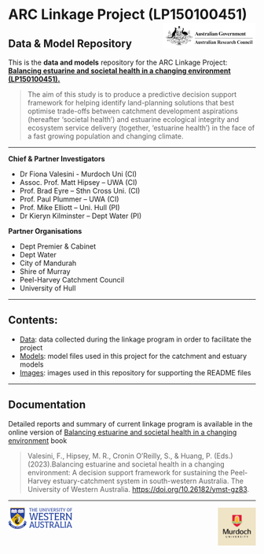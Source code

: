 # ARC Linkage Project (LP150100451) <img src="https://github.com/AquaticEcoDynamics/Peel_ARC/blob/master/Images/Logos/ARC.jpeg" width="189" height="51.5" align="right">

## Data & Model Repository

This is the **data and models** repository for the ARC Linkage Project: [**Balancing estuarine and societal health in a changing environment (LP150100451).**](https://aquaticecodynamics.github.io/peel-book/index.html)

> 
> The aim of this study is to produce a predictive decision support framework for helping identify land-planning
solutions that best optimise trade-offs between catchment development aspirations (hereafter ‘societal health’) 
and estuarine ecological integrity and ecosystem service delivery (together, ‘estuarine health’) in the face of a fast growing population and changing climate.

---

**Chief & Partner Investigators**
- Dr Fiona Valesini - Murdoch Uni (CI)
- Assoc. Prof. Matt Hipsey – UWA (CI)
- Prof. Brad Eyre – Sthn Cross Uni. (CI)
- Prof. Paul Plummer – UWA (CI)
- Prof. Mike Elliott – Uni. Hull (PI)
- Dr Kieryn Kilminster – Dept Water (PI)

**Partner Organisations**
- Dept Premier & Cabinet
- Dept Water
- City of Mandurah
- Shire of Murray
- Peel-Harvey Catchment Council
- University of Hull

---

## Contents:

- [Data](https://github.com/AquaticEcoDynamics/Peel_ARC/tree/master/Data): data collected during the linkage program in order to facilitate the project
- [Models](https://github.com/AquaticEcoDynamics/Peel_ARC/tree/master/Models): model files used in this project for the catchment and estuary models
- [Images](https://github.com/AquaticEcoDynamics/Peel_ARC/tree/master/Images): images used in this repository for supporting the README files

---

<!-- 
## Data

Contained within this repository is data collected as part of the linkage program as well as 3rd party data collected in order to facilitate the modelling components.

The data has been catalogued into the following catagories:

- Benthic Macroinvertebrate
- BOM Met
- Fish
- Isotope
- Land Use
- Macrophyte
- Nutrient
- Phytoplankton
- Sediment

The Primary point of contact for the data repository is <a href="mailto:brendan.busch@uwa.edu.au">_Brendan Busch_</a>

---

## Models

<img src="https://github.com/AquaticEcoDynamics/Peel_ARC/blob/master/Images/Link.png">

Contained within this repository is model files developed during the linkage program, catalogued into two in groups:

- Catchment: files for Peel-Harvey catchment modelling
- PHERM (**P**eel-**H**arvey **E**stuary **R**esponse **M**odel): files for Peel-Harvey Estuary hydrology and water quality modelling

---
 -->
 

## Documentation

Detailed reports and summary of current linkage program is available in the online version of [Balancing estuarine and societal health in a changing environment](https://aquaticecodynamics.github.io/peel-book/index.html) book 



>Valesini, F., Hipsey, M. R., Cronin O’Reilly, S., & Huang, P. (Eds.) (2023).Balancing estuarine and societal health in a changing environment: 
A decision support framework for sustaining the Peel-Harvey estuary-catchment system in south-western Australia. The University of Western Australia. https://doi.org/10.26182/ymst-gz83. 

---

<img src="https://github.com/AquaticEcoDynamics/Peel_ARC/blob/master/Images/Logos/UWACMYK.png" width="130" height="43" align="left"><img src="https://github.com/AquaticEcoDynamics/Peel_ARC/blob/master/Images/Logos/murdoch.png" width="77.5" height="77.5" align="right">

